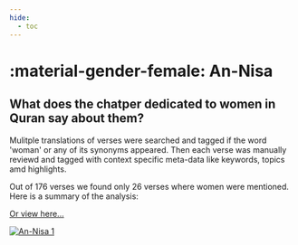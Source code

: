 ```yaml
---
hide:
  - toc
---
```

# :material-gender-female: An-Nisa

## What does the chatper dedicated to women in Quran say about them?

Mulitple translations of verses were searched and tagged if the word 'woman' or any of its synonyms appeared.  Then each verse was manually reviewd and tagged with context specific meta-data like keywords, topics amd highlights.

Out of 176 verses we found only 26 verses where women were mentioned.  Here is a summary of the analysis:

[Or view here...](https://public.tableau.com/views/AnNisa/An-Nisa1?:language=en-US&publish=yes&:display_count=n&:origin=viz_share_link)
<div class='tableauPlaceholder' id='viz1664655512905' style='position: relative'><noscript><a href='#'><img alt='An-Nisa 1 ' src='https:&#47;&#47;public.tableau.com&#47;static&#47;images&#47;An&#47;AnNisa&#47;An-Nisa1&#47;1_rss.png' style='border: none' /></a></noscript><object class='tableauViz'  style='display:none;'><param name='host_url' value='https%3A%2F%2Fpublic.tableau.com%2F' /> <param name='embed_code_version' value='3' /> <param name='site_root' value='' /><param name='name' value='AnNisa&#47;An-Nisa1' /><param name='tabs' value='no' /><param name='toolbar' value='yes' /><param name='static_image' value='https:&#47;&#47;public.tableau.com&#47;static&#47;images&#47;An&#47;AnNisa&#47;An-Nisa1&#47;1.png' /> <param name='animate_transition' value='yes' /><param name='display_static_image' value='yes' /><param name='display_spinner' value='yes' /><param name='display_overlay' value='yes' /><param name='display_count' value='yes' /><param name='language' value='en-US' /></object></div><script type='text/javascript'>var divElement = document.getElementById('viz1664655512905');var vizElement = divElement.getElementsByTagName('object')[0];if ( divElement.offsetWidth > 800 ) { vizElement.style.minWidth='420px';vizElement.style.maxWidth='650px';vizElement.style.width='100%';vizElement.style.minHeight='587px';vizElement.style.maxHeight='887px';vizElement.style.height=(divElement.offsetWidth*0.75)+'px';} else if ( divElement.offsetWidth > 500 ) { vizElement.style.minWidth='420px';vizElement.style.maxWidth='650px';vizElement.style.width='100%';vizElement.style.minHeight='587px';vizElement.style.maxHeight='887px';vizElement.style.height=(divElement.offsetWidth*0.75)+'px';} else { vizElement.style.width='100%';vizElement.style.height='727px';}var scriptElement = document.createElement('script');scriptElement.src = 'https://public.tableau.com/javascripts/api/viz_v1.js';vizElement.parentNode.insertBefore(scriptElement, vizElement);</script>